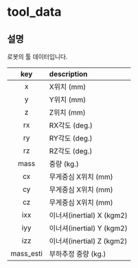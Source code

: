 ﻿# tool_data

## 설명

로봇의 툴 데이터입니다.

|key|description|
|:---:|:---|
|x|X위치 (mm)|
|y|Y위치 (mm)|
|z|Z위치 (mm)|
|rx|RX각도 (deg.)|
|ry|RY각도 (deg.)|
|rz|RZ각도 (deg.)|
|mass|중량 (kg.)|
|cx|무게중심 X위치 (mm)|
|cy|무게중심 X위치 (mm)|
|cz|무게중심 X위치 (mm)|
|ixx|이너셔(inertial) X (kgm2)|
|iyy|이너셔(inertial) Y (kgm2)|
|izz|이너셔(inertial) Z (kgm2)|
|mass_esti|부하추정 중량 (kg.)|
